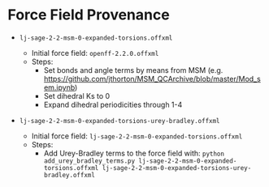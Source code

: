 # Force Field Provenance

 - `lj-sage-2-2-msm-0-expanded-torsions.offxml`
    - Initial force field: `openff-2.2.0.offxml`
    - Steps:
        - Set bonds and angle terms by means from MSM (e.g. https://github.com/jthorton/MSM_QCArchive/blob/master/Mod_sem.ipynb)
        - Set dihedral Ks to 0
        - Expand dihedral periodicities through 1-4

- `lj-sage-2-2-msm-0-expanded-torsions-urey-bradley.offxml`
    - Initial force field: `lj-sage-2-2-msm-0-expanded-torsions.offxml`
    - Steps:
        - Add Urey-Bradley terms to the force field with: `python add_urey_bradley_terms.py lj-sage-2-2-msm-0-expanded-torsions.offxml lj-sage-2-2-msm-0-expanded-torsions-urey-bradley.offxml`


